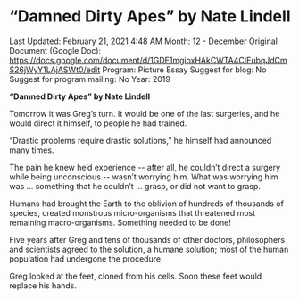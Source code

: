 # “Damned Dirty Apes” by Nate Lindell

Last Updated: February 21, 2021 4:48 AM
Month: 12 - December
Original Document (Google Doc): https://docs.google.com/document/d/1GDE1mgioxHAkCWTA4CIEubqJdCmS26jWyY1LAjASWt0/edit
Program: Picture Essay
Suggest for blog: No
Suggest for program mailing: No
Year: 2019

**“Damned Dirty Apes” by Nate Lindell**

Tomorrow it was Greg’s turn. It would be one of the last surgeries, and he would direct it himself, to people he had trained.

“Drastic problems require drastic solutions,” he himself had announced many times.

The pain he knew he’d experience -- after all, he couldn’t direct a surgery while being unconscious -- wasn’t worrying him. What was worrying him was … something that he couldn’t … grasp, or did not want to grasp.

Humans had brought the Earth to the oblivion of hundreds of thousands of species, created monstrous micro-organisms that threatened most remaining macro-organisms. Something needed to be done!

Five years after Greg and tens of thousands of other doctors, philosophers and scientists agreed to the solution, a humane solution; most of the human population had undergone the procedure.

Greg looked at the feet, cloned from his cells. Soon these feet would replace his hands.
